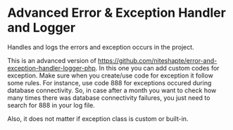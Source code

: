 # Advanced Error & Exception Handler and Logger
Handles and logs the errors and exception occurs in the project.

This is an advanced version of https://github.com/niteshapte/error-and-exception-handler-logger-php. In this one you can add custom codes for exception. Make sure when you create/use code for exception it follow some rules. For instance, use code 888 for exceptions occured during database connectivity. So, in case after a month you want to check how many times there was database connectivity failures, you just need to search for 888 in your log file.

 Also, it does not matter if exception class is custom or built-in.
